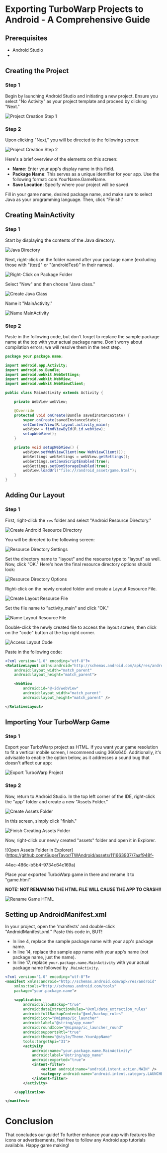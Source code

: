 
# Exporting TurboWarp Projects to Android - A Comprehensive Guide

## Prerequisites
- Android Studio
- 
## Creating the Project
### Step 1
Begin by launching Android Studio and initiating a new project. Ensure you select "No Activity" as your project template and proceed by clicking "Next."

![Project Creation Step 1](https://github.com/SuperTavor/TWAndroid/assets/111663937/6b95098e-196f-451b-93c5-ca1e3410efc4)

### Step 2
Upon clicking "Next," you will be directed to the following screen:

![Project Creation Step 2](https://github.com/SuperTavor/TWAndroid/assets/111663937/de818876-05f6-4336-a638-f82c882084f7)

Here's a brief overview of the elements on this screen:
- **Name**: Enter your app's display name in this field.
- **Package Name**: This serves as a unique identifier for your app. Use the following format: com.YourName.GameName.
- **Save Location**: Specify where your project will be saved.

Fill in your game name, desired package name, and make sure to select Java as your programming language. Then, click "Finish."

## Creating MainActivity
### Step 1
Start by displaying the contents of the Java directory.

![Java Directory](https://github.com/SuperTavor/TWAndroid/assets/111663937/28658659-7130-4140-9e5b-ef7c7de2bfb8)

Next, right-click on the folder named after your package name (excluding those with "(test)" or "(androidTest)" in their names).

![Right-Click on Package Folder](https://github.com/SuperTavor/TWAndroid/assets/111663937/0f42f9dc-b898-4ee1-a92c-279f8b3e6e01)

Select "New" and then choose "Java class."

![Create Java Class](https://github.com/SuperTavor/TWAndroid/assets/111663937/30c92330-04c1-43f2-b090-027beb6d9cb3)

Name it "MainActivity."

![Name MainActivity](https://github.com/SuperTavor/TWAndroid/assets/111663937/6913c88f-e4dd-4edd-ae12-700c0cb83c59)

### Step 2
Paste in the following code, but don't forget to replace the sample package name at the top with your actual package name. Don't worry about compilation errors; we will resolve them in the next step.

```java
package your.package.name;

import android.app.Activity;
import android.os.Bundle;
import android.webkit.WebSettings;
import android.webkit.WebView;
import android.webkit.WebViewClient;

public class MainActivity extends Activity {

    private WebView webView;

    @Override
    protected void onCreate(Bundle savedInstanceState) {
        super.onCreate(savedInstanceState);
        setContentView(R.layout.activity_main);
        webView = findViewById(R.id.webView);
        setupWebView();
    }

    private void setupWebView() {
        webView.setWebViewClient(new WebViewClient());
        WebSettings webSettings = webView.getSettings();
        webSettings.setJavaScriptEnabled(true);
        webSettings.setDomStorageEnabled(true);
        webView.loadUrl("file:///android_asset/game.html");
    }
}
```

## Adding Our Layout
### Step 1
First, right-click the `res` folder and select "Android Resource Directory."

![Create Android Resource Directory](https://github.com/SuperTavor/TWAndroid/assets/111663937/a815e992-2a93-4707-9b4f-5a22d2f69c1e)

You will be directed to the following screen:

![Resource Directory Settings](https://github.com/SuperTavor/TWAndroid/assets/111663937/a9f40222-f652-4878-8ad2-f84b06e84360)

Set the directory name to "layout" and the resource type to "layout" as well. Now, click "OK." Here's how the final resource directory options should look:

![Resource Directory Options](https://github.com/SuperTavor/TWAndroid/assets/111663937/8326e380-79a3-4a37-bbe1-b7c4a17f76cf)

Right-click on the newly created folder and create a Layout Resource File.

![Create Layout Resource File](https://github.com/SuperTavor/TWAndroid/assets/111663937/a9e4e87b-0794-48cd-947a-0a6a14e6c5d3)

Set the file name to "activity_main" and click "OK."

![Name Layout Resource File](https://github.com/SuperTavor/TWAndroid/assets/111663937/58c7e51e-3219-4a6a-898e-c2f17475489e)

Double-click the newly created file to access the layout screen, then click on the "code" button at the top right corner.

![Access Layout Code](https://github.com/SuperTavor/TWAndroid/assets/111663937/7fa58e6a-9764-4ef9-a206-db99b29c9ca1)

Paste in the following code:

```xml
<?xml version="1.0" encoding="utf-8"?>
<RelativeLayout xmlns:android="http://schemas.android.com/apk/res/android"
    android:layout_width="match_parent"
    android:layout_height="match_parent">

    <WebView
        android:id="@+id/webView"
        android:layout_width="match_parent"
        android:layout_height="match_parent" />

</RelativeLayout>
```

## Importing Your TurboWarp Game
### Step 1
Export your TurboWarp project as HTML. If you want your game resolution to fit a vertical mobile screen, I recommend using 360x640. Additionally, it's advisable to enable the option below, as it addresses a sound bug that doesn't affect our app:

![Export TurboWarp Project](https://github.com/SuperTavor/TWAndroid/assets/111663937/099b452a-3a17-4509-a7db-518c48e0494b)

### Step 2
Now, return to Android Studio. In the top left corner of the IDE, right-click the "app" folder and create a new "Assets Folder."

![Create Assets Folder](https://github.com/SuperTavor/TWAndroid/assets/111663937/b7b934d1-edc4-44ef-a339-aa6a6d230a5c)

In this screen, simply click "finish."

![Finish Creating Assets Folder](https://github.com/SuperTavor/TWAndroid/assets/111663937/8ba567a5-14f3-4fa3-af58-67895c8d76d4)

Now, right-click our newly created "assets" folder and open it in Explorer.

![Open Assets Folder in Explorer](https://github.com/SuperTavor/TWAndroid/assets/111663937/7aaf948f-

44ec-486c-b5b4-9734c64c169a)

Place your exported TurboWarp game in there and rename it to "game.html".

**NOTE: NOT RENAMING THE HTML FILE WILL CAUSE THE APP TO CRASH!!**

![Rename Game HTML](https://github.com/SuperTavor/TWAndroid/assets/111663937/5643c381-d6e5-4b8b-ab11-0958b66bc790)

## Setting up AndroidManifest.xml

In your project, open the 'manifests' and double-click "AndroidManifest.xml." Paste this code in, BUT!
- In line 4, replace the sample package name with your app's package name.
- In line 14, replace the sample app name with your app's name (not package name, just the name).
- In line 17, replace `your.package.name.MainActivity` with your actual package name followed by `.MainActivity`.

```xml
<?xml version="1.0" encoding="utf-8"?>
<manifest xmlns:android="http://schemas.android.com/apk/res/android"
    xmlns:tools="http://schemas.android.com/tools"
    package="your.package.name">

    <application
        android:allowBackup="true"
        android:dataExtractionRules="@xml/data_extraction_rules"
        android:fullBackupContent="@xml/backup_rules"
        android:icon="@mipmap/ic_launcher"
        android:label="@string/app_name"
        android:roundIcon="@mipmap/ic_launcher_round"
        android:supportsRtl="true"
        android:theme="@style/Theme.YourAppName"
        tools:targetApi="31">
        <activity
            android:name="your.package.name.MainActivity"
            android:label="@string/app_name"
            android:exported="true">
            <intent-filter>
                <action android:name="android.intent.action.MAIN" />
                <category android:name="android.intent.category.LAUNCHER" />
            </intent-filter>
        </activity>

    </application>

</manifest>
```

# Conclusion
That concludes our guide! To further enhance your app with features like icons or advertisements, feel free to follow any Android app tutorials available. Happy game making!
